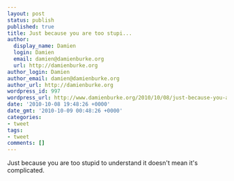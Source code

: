 ```yaml
---
layout: post
status: publish
published: true
title: Just because you are too stupi...
author:
  display_name: Damien
  login: Damien
  email: damien@damienburke.org
  url: http://damienburke.org
author_login: Damien
author_email: damien@damienburke.org
author_url: http://damienburke.org
wordpress_id: 997
wordpress_url: http://www.damienburke.org/2010/10/08/just-because-you-are-too-stupi-3/
date: '2010-10-08 19:48:26 +0000'
date_gmt: '2010-10-09 00:48:26 +0000'
categories:
- tweet
tags:
- tweet
comments: []
---
```

<p>Just because you are too stupid to understand it doesn't mean it's complicated.</p>
